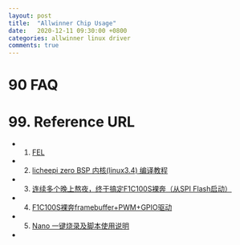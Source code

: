 ```yaml
---
layout: post
title:  "Allwinner Chip Usage"
date:   2020-12-11 09:30:00 +0800
categories: allwinner linux driver
comments: true
---
```




# 90 FAQ



# 99. Reference URL

* 1) [FEL](https://linux-sunxi.org/FEL)
* 2) [licheepi zero BSP 内核(linux3.4) 编译教程](https://whycan.com/t_682.html)
* 3) [连续多个晚上熬夜，终于搞定F1C100S裸奔（从SPI Flash启动）](https://whycan.com/t_1393.html)
* 4) [F1C100S裸奔framebuffer+PWM+GPIO驱动](https://whycan.com/t_1457.html)
* 5) [Nano 一键烧录及脚本使用说明](http://nano.lichee.pro/build_sys/onekey.html)
* 
